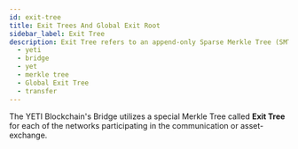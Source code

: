 ```yaml
---
id: exit-tree
title: Exit Trees And Global Exit Root
sidebar_label: Exit Tree
description: Exit Tree refers to an append-only Sparse Merkle Tree (SMT) whose leaf nodes record information about assets being transferred out of the YETI network.
  - yeti
  - bridge
  - yet
  - merkle tree
  - Global Exit Tree
  - transfer
---
```


The YETI Blockchain's Bridge utilizes a special Merkle Tree called **Exit Tree** for each of the networks participating in the communication or asset-exchange.

